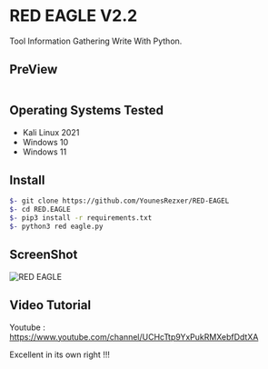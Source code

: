 # RED EAGLE V2.2

Tool Information Gathering Write With Python.


## PreView
<pre>
</pre>


## Operating Systems Tested
- Kali Linux 2021
- Windows 10
- Windows 11


## Install
```bash
$- git clone https://github.com/YounesRezxer/RED-EAGEL
$- cd RED.EAGLE
$- pip3 install -r requirements.txt
$- python3 red eagle.py 
```

## ScreenShot
![RED EAGLE](https://s6.uupload.ir/files/red.eagle_tarw.png)

## Video Tutorial
Youtube : https://www.youtube.com/channel/UCHcTtp9YxPukRMXebfDdtXA

Excellent in its own right !!!
